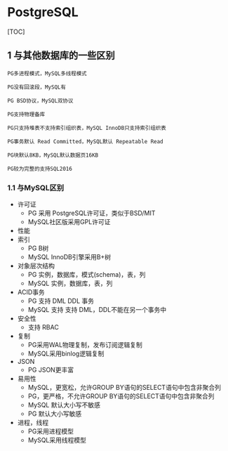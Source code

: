 # PostgreSQL

[TOC]

## 1 与其他数据库的一些区别

```text
PG多进程模式，MySQL多线程模式

PG没有回滚段，MySQL有

PG BSD协议，MySQL双协议

PG支持物理备库

PG只支持堆表不支持索引组织表，MySQL InnoDB只支持索引组织表

PG事务默认 Read Committed，MySQL默认 Repeatable Read

PG块默认8KB，MySQL默认数据页16KB

PG较为完整的支持SQL2016
```

### 1.1 与MySQL区别

- 许可证
  - PG 采用 PostgreSQL许可证，类似于BSD/MIT
  - MySQL社区版采用GPL许可证
- 性能
- 索引
  - PG B树
  - MySQL InnoDB引擎采用B+树
- 对象层次结构
  - PG 实例，数据库，模式(schema)，表，列
  - MySQL 实例，数据库，表，列
- ACID事务
  - PG 支持 DML DDL 事务
  - MySQL 支持 支持 DML，DDL不能在另一个事务中
- 安全性
  - 支持 RBAC
- 复制
  - PG采用WAL物理复制，发布订阅逻辑复制
  - MySQL采用binlog逻辑复制
- JSON
  - PG JSON更丰富
- 易用性
  - MySQL，更宽松，允许GROUP BY语句的SELECT语句中包含非聚合列
  - PG，更严格，不允许GROUP BY语句的SELECT语句中包含非聚合列
  - MySQL 默认大小写不敏感
  - PG 默认大小写敏感
- 进程，线程
  - PG采用进程模型
  - MySQL采用线程模型
